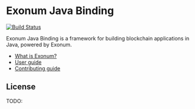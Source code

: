 # Exonum Java Binding

[![Build Status](https://www.travis-ci.com/exonum/exonum-java-binding.svg?token=2dVYazsUZFvBqHW82g4U&branch=master)](https://www.travis-ci.com/exonum/exonum-java-binding)

Exonum Java Binding is a framework for building blockchain applications in Java, powered by Exonum.

  - [What is Exonum?](https://exonum.com/doc/get-started/what-is-exonum/)
  - [User guide](https://exonum.com/doc/) <!-- TODO: Add a proper link to the user guide-->
  - [Contributing guide](CONTRIBUTING.md)

## License
TODO:
